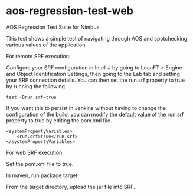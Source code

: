 # aos-regression-test-web
AOS Regression Test Suite for Nimbus

This test shows a simple test of navigating through AOS and spotchecking 
various values of the application

For remote SRF execution:

Configure your SRF configuration in IntelliJ by going to LeanFT > Engine and Object Identification Settings, then going to
the Lab tab and setting your SRF connection details. You can then set the run.srf property to true by running the following

```
test -Drun.srf=true
```

If you want this to persist in Jenkins without having to change the configuration
of the build, you can modify the default value of the run.srf property to true by
editing the pom.xml file.

```
<systemPropertyVariables>
    <run.srf>true</run.srf>
</systemPropertyVariables>
```

For web SRF execution:

Set the pom.xml file to true.

In maven, run package target.

From the target directory, upload the jar file into SRF.
